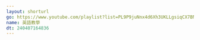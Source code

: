 ```yaml
---
layout: shorturl
go: https://www.youtube.com/playlist?list=PL9P9juNnx4d6Xh3UKLLgsiqCX7BNjHXa_
name: 英語教學
dt: 240407164836
---
```

